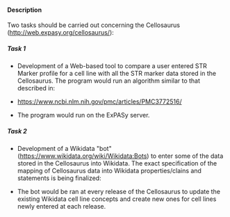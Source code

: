 #### Description
Two tasks should be carried out concerning the Cellosaurus (http://web.expasy.org/cellosaurus/):

##### Task 1

-	Development of a Web-based tool to compare a user entered STR Marker profile for a cell line with all the STR marker data stored in the Cellosaurus. The program would run an algorithm similar to that described in:

* https://www.ncbi.nlm.nih.gov/pmc/articles/PMC3772516/

-	The program would run on the ExPASy server.

##### Task 2

-	 Development of a Wikidata "bot" (https://www.wikidata.org/wiki/Wikidata:Bots) to enter some of the data stored in the Cellosaurus into Wikidata. The exact specification of the mapping of Cellosaurus data into Wikidata properties/clains and statements is being finalized:

- The bot would be ran at every release of the Cellosaurus to update the existing Wikidata cell line concepts and create new ones for cell lines newly entered at each release.
